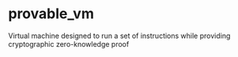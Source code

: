 # provable_vm
Virtual machine designed to run a set of instructions while providing cryptographic zero-knowledge proof

